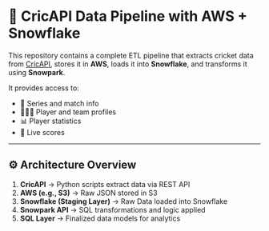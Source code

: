 # 🏏 CricAPI Data Pipeline with AWS + Snowflake

This repository contains a complete ETL pipeline that extracts cricket data from [CricAPI](https://www.cricapi.com/),
stores it in **AWS**, loads it into **Snowflake**, and transforms it using **Snowpark**.

It provides access to:

- 📅 Series and match info
- 🧑‍🤝‍🧑 Player and team profiles
- 📊 Player statistics
- 🔴 Live scores

---

## ⚙️ Architecture Overview

1. **CricAPI** → Python scripts extract data via REST API
2. **AWS (e.g., S3)** → Raw JSON stored in S3
3. **Snowflake (Staging Layer)** → Raw Data loaded into Snowflake
4. **Snowpark API** → SQL transformations and logic applied
5. **SQL Layer** → Finalized data models for analytics
